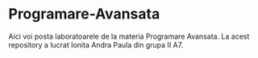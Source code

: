 # Programare-Avansata
Aici voi posta laboratoarele de la materia Programare Avansata. La acest repository a lucrat Ionita Andra Paula din grupa II A7.
